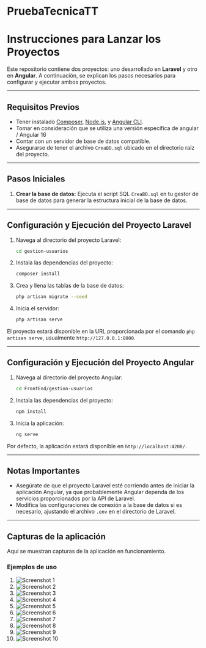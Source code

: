 # PruebaTecnicaTT


# Instrucciones para Lanzar los Proyectos

Este repositorio contiene dos proyectos: uno desarrollado en **Laravel** y otro en **Angular**. A continuación, se explican los pasos necesarios para configurar y ejecutar ambos proyectos.

---

## Requisitos Previos

- Tener instalado [Composer](https://getcomposer.org/), [Node.js](https://nodejs.org/), y [Angular CLI](https://angular.io/cli).
- Tomar en consideración que se utiliza una versión específica de angular / Angular 16
- Contar con un servidor de base de datos compatible.
- Asegurarse de tener el archivo `CreaBD.sql` ubicado en el directorio raíz del proyecto.

---

## Pasos Iniciales

1. **Crear la base de datos:**
   Ejecuta el script SQL `CreaBD.sql` en tu gestor de base de datos para generar la estructura inicial de la base de datos.

---

## Configuración y Ejecución del Proyecto Laravel

1. Navega al directorio del proyecto Laravel:
   ```bash
   cd gestion-usuarios
   ```

2. Instala las dependencias del proyecto:
   ```bash
   composer install
   ```

3. Crea y llena las tablas de la base de datos:
   ```bash
   php artisan migrate --seed
   ```

4. Inicia el servidor:
   ```bash
   php artisan serve
   ```

El proyecto estará disponible en la URL proporcionada por el comando `php artisan serve`, usualmente `http://127.0.0.1:8000`.

---

## Configuración y Ejecución del Proyecto Angular

1. Navega al directorio del proyecto Angular:
   ```bash
   cd FrontEnd/gestion-usuarios
   ```

2. Instala las dependencias del proyecto:
   ```bash
   npm install
   ```

3. Inicia la aplicación:
   ```bash
   ng serve
   ```

Por defecto, la aplicación estará disponible en `http://localhost:4200/`.

---

## Notas Importantes

- Asegúrate de que el proyecto Laravel esté corriendo antes de iniciar la aplicación Angular, ya que probablemente Angular dependa de los servicios proporcionados por la API de Laravel.
- Modifica las configuraciones de conexión a la base de datos si es necesario, ajustando el archivo `.env` en el directorio de Laravel.

---


## Capturas de la aplicación

Aquí se muestran capturas de la aplicación en funcionamiento.

### Ejemplos de uso

1. ![Screenshot 1](CapturasFuncionamiento/1.png)
2. ![Screenshot 2](CapturasFuncionamiento/2.png)
3. ![Screenshot 3](CapturasFuncionamiento/3.png)
4. ![Screenshot 4](CapturasFuncionamiento/4.png)
5. ![Screenshot 5](CapturasFuncionamiento/5.png)
6. ![Screenshot 6](CapturasFuncionamiento/6.png)
7. ![Screenshot 7](CapturasFuncionamiento/7.png)
8. ![Screenshot 8](CapturasFuncionamiento/8.png)
9. ![Screenshot 9](CapturasFuncionamiento/9.png)
10. ![Screenshot 10](CapturasFuncionamiento/10.png)